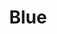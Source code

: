 ---
layout: music
category: music
title: Blue
short: blue
aif: "/music/AAGreene_Blue.aif"
mp3: "/music/AAGreene_Blue.mp3"
ogg: "/music/AAGreene_Blue.ogg"
---